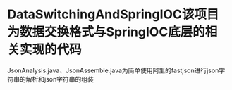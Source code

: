 # DataSwitchingAndSpringIOC该项目为数据交换格式与SpringIOC底层的相关实现的代码
JsonAnalysis.java、JsonAssemble.java为简单使用阿里的fastjson进行json字符串的解析和json字符串的组装

